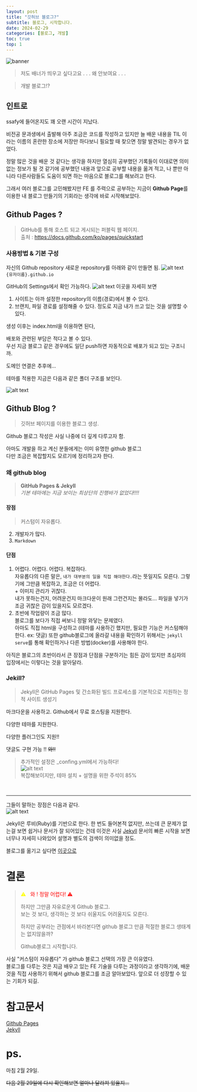 ```yaml
---
layout: post
title: "깃허브 블로그?"
subtitle: 블로그, 시작합니다.
date: 2024-02-29
categories: [블로그, 개발]
toc: true
top: 1
---
```


![banner](../assets/images/GithubBlog/cat.jpg)
> 저도 배너가 띄우고 싶다고요 . . . 왜 안보여요 . . .

> 개발 블로그!?

## 인트로
ssafy에 들어온지도 꽤 오랜 시간이 지났다.   

비전공 문과생에서 출발해 아주 조금은 코드를 작성하고 있지만 늘 배운 내용을 TIL 이라는 이름의 혼란한 장소에 저장만 하다보니 필요할 때 찾으면 정말 발견되는 경우가 없었다.  

정말 많은 것을 배운 것 같다는 생각을 하지만 열심히 공부했던 기록들이 이대로면 의미없는 정보가 될 것 같기에 공부했던 내용과 앞으로 공부할 내용을 옮겨 적고, 나 뿐만 아니라 다른사람들도 도움이 되면 하는 마음으로 블로그를 해보려고 한다.

그래서 여러 블로그를 고민해봤지만 FE 를 주력으로 공부하는 지금이 **Github Page**를 이용한 내 블로그 만들기의 기회라는 생각에 바로 시작해보았다.

## Github Pages ?
> GitHub를 통해 호스트 되고 게시되는 퍼블릭 웹 페이지.
><br> 출처 : https://docs.github.com/ko/pages/quickstart


### 사용방법 & 기본 구성
자신의 Github repository 새로운 repository를 아래와 같이 만들면 됨.
![alt text](../assets/images/GithubBlog/Repo.png)<br>
`{유저이름}.github.io`

GitHub의 Settings에서 확인 가능하다.
![alt text](../assets/images/GithubBlog/GitHubPages.png.png)
이곳을 자세히 보면

1. 사이트는 아까 설정한 repository의 이름(경로)에서 볼 수 있다.
2. 브랜치, 파일 경로를 설정해줄 수 있다.
정도로 지금 내가 쓰고 있는 것을 설명할 수 있다.

생성 이후는 index.html을 이용하면 된다,

배포와 관련된 부담은 적다고 볼 수 있다.  
우선 지금 블로그 같은 경우에도 일단 push하면 자동적으로 배포가 되고 있는 구조니까.


도메인 연결은 추후에...

테마를 적용한 지금은 다음과 같은 폴더 구조를 보인다.

![alt text](../assets/images/GithubBlog/folder.png.png)



## Github Blog ? 
> 깃허브 페이지를 이용한 블로그 생성.  

   Github 블로그 작성은 사실 나중에 더 깊게 다루고자 함.

아마도 개발을 하고 계신 분들에게는 이미 유명한 github 블로그  
다만 조금은 복잡할지도 모르기에 정리하고자 한다.

### 왜 github blog
> <storng>**GitHub Pages & Jekyll** </strong>
> <br>*기본 테마에는 지금 보이는 최상단의 진행바가 없었다!!!!*

#### 장점 
> 커스텀이 자유롭다.  
2. 개발자가 많다.
3. `Markdown`

#### 단점
1. 어렵다. 어렵다. 어렵다. 복잡하다.  
  자유롭다의 다른 말은, `내가 대부분의 일을 직접 해야한다.`라는 뜻일지도 모른다. 그렇기에 그만큼 복잡하고, 조금은 더 어렵다.  
  \+ 이미지 관리가 귀찮다.  
   내가 못하는건지, 어려운건지 마크다운이 원래 그런건지는 몰라도... 파일을 넣기가 조금 귀찮은 감이 있을지도 모르겠다.
2. 초반에 작업량이 조금 많다.  
   블로그를 보다가 직접 써보니 정말 와닿는 문제였다.  
   아마도 직접 html을 구성하고 (테마를 사용하긴 했지만, 필요한 기능은 커스텀해야한다. ex: 댓글) 또한 github블로그에 올라갈 내용을 확인하기 위해서는 `jekyll serve`를 통해 확인하거나 다른 방법(docker)를 사용해야 한다.


아직은 블로그의 초반이라서 큰 장점과 단점을 구분하기는 힘든 감이 있지만 초심자의 입장에서는 이렇다는 것을 알아달라.

### Jekill?
> Jekyll은 GitHub Pages 및 간소화된 빌드 프로세스를 기본적으로 지원하는 정적 사이트 생성기

마크다운을 사용하고. Github에서 무료 호스팅을 지원한다.

다양한 테마를 지원한다.

다양한 플러그인도 지원!!

댓글도 구현 가능 !! ~~와!!~~

> 추가적인 설정은 _confing.yml에서 가능하다!  
> ![alt text](../assets/images/GithubBlog/config.png)  
> 복잡해보이지만, 테마 설치 + 설명을 위한 주석이 85%
> <br>
<br>

---

그들이 말하는 장점은 다음과 같다.   
![alt text](../assets/images/GithubBlog/Jekyll.png)

Jekyll은 루비(Ruby)를 기반으로 한다. 한 번도 들어본적 없지만, 쓰는데 큰 문제가 없는걸 보면 쉽거나 문서가 잘 되어있는 건데 이것은 사실 [Jekyll](https://jekyllrb-ko.github.io/docs/) 문서의 빠른 시작을 보면 너무나 자세히 나와있어 설명과 별도의 검색이 의미없을 정도.

블로그를 옮기고 싶다면 [이곳으로](https://import.jekyllrb.com/docs/home/)

# 결론
> <stong style='color:red '> <span style='color:yellow'>⚠&nbsp;&nbsp;</span>   와 ! 정말 어렵다!    ⚠   
> </stong> 
>
> 하지만 그만큼 자유로운게 Github 블로그.  
> 보는 것 보다, 생각하는 것 보다 쉬울지도 어려울지도 모른다.
>
> 하지만 공부라는 관점에서 바라본다면 github 블로그 만큼 적절한 블로그 생태계는 없지않을까?
>
> Github블로그 시작합니다.
  
  
사실 "커스텀이 자유롭다" 가 github 블로그 선택의 가장 큰 이유였다.  
블로그를 다루는 것은 지금 배우고 있는 FE 기술을 다루는 과정이라고 생각하기에, 배운 것을 직접 사용하기 위해서 github 블로그를 조금 알아보았다. 앞으로 더 성장할 수 있는 기회가 되길.


# 참고문서 
  [Github Pages](https://docs.github.com/ko/pages/getting-started-with-github-pages/about-github-pages)  
  [Jekyll](https://jekyllrb-ko.github.io/docs/)  


# ps.
마침 2월 29일.

~~다음 2월 29일에 다시 확인해보면 얼마나 달라져 있을지...~~

&nbsp;
